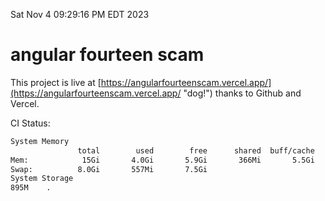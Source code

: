 Sat Nov  4 09:29:16 PM EDT 2023

# angular fourteen scam


This project is live at [https://angularfourteenscam.vercel.app/](https://angularfourteenscam.vercel.app/ "dog!") thanks to Github and Vercel.

CI Status: 

```bash
System Memory
               total        used        free      shared  buff/cache   available
Mem:            15Gi       4.0Gi       5.9Gi       366Mi       5.5Gi        10Gi
Swap:          8.0Gi       557Mi       7.5Gi
System Storage
895M	.
```
```bash
